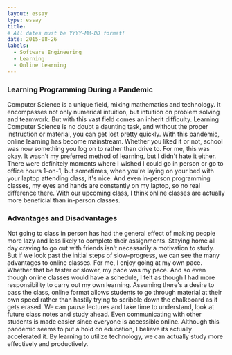 ```yaml
---
layout: essay
type: essay
title: 
# All dates must be YYYY-MM-DD format!
date: 2015-08-26
labels:
  - Software Engineering
  - Learning
  - Online Learning
---
```

<h3> Learning Programming During a Pandemic </h3>
Computer Science is a unique field, mixing mathematics and technology. It encompasses not only numerical intuition, but intuition on problem solving and teamwork. But with this vast field comes an inherit difficulty. Learning Computer Science is no doubt a daunting task, and without the proper instruction or material, you can get lost pretty quickly. With this pandemic, online learning has become mainstream. Whether you liked it or not, school was now something you log on to rather than drive to. For me, this was okay. It wasn't my preferred method of learning, but I didn't hate it either. There were definitely moments where I wished I could go in person or go to office hours 1-on-1, but sometimes, when you're laying on your bed with your laptop attending class, it's nice. And even in-person programming classes, my eyes and hands are constantly on my laptop, so no real difference there. With our upcoming class, I think online classes are actually more beneficial than in-person classes.
<h3> Advantages and Disadvantages </h3>
Not going to class in person has had the general effect of making people more lazy and less likely to complete their assignments. Staying home all day craving to go out with friends isn't necessarily a motivation to study. But if we look past the initial steps of slow-progress, we can see the many advantages to online classes.
For me, I enjoy going at my own pace. Whether that be faster or slower, my pace was my pace. And so even though online classes would have a schedule, I felt as though I had more responsibility to carry out my own learning. Assuming there's a desire to pass the class, online format allows students to go through material at their own speed rather than hastily trying to scribble down the chalkboard as it gets erased. We can pause lectures and take time to understand, look at future class notes and study ahead. Even communicating with other students is made easier since everyone is accessible online. 
Although this pandemic seems to put a hold on education, I believe its actually accelerated it. By learning to utilize technology, we can actually study more effectively and productively.
